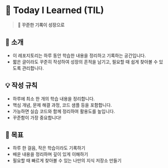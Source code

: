 # 📝 Today I Learned (TIL)
> **🚀 꾸준한 기록이 성장으로**
## 📌 소개
- 이 레포지토리는 하루 동안 학습한 내용을 정리하고 기록하는 공간입니다.
- 짧은 글이라도 꾸준히 작성하여 성장의 흔적을 남기고, 필요할 때 쉽게 찾아볼 수 있도록 관리합니다.

## 💡 작성 규칙

- 하루에 최소 한 개의 학습 내용을 정리합니다.
- 핵심 개념, 문제 해결 과정, 코드 샘플 등을 포함합니다.
- 가능하면 실습 코드와 함께 정리하여 활용도를 높입니다.
- 꾸준함이 가장 중요합니다!

## 🎯 목표

- 하루 한 걸음, 작은 학습이라도 기록하기
- 배운 내용을 정리하며 깊이 있게 이해하기
- 필요할 때 빠르게 찾아볼 수 있는 나만의 지식 저장소 만들기
